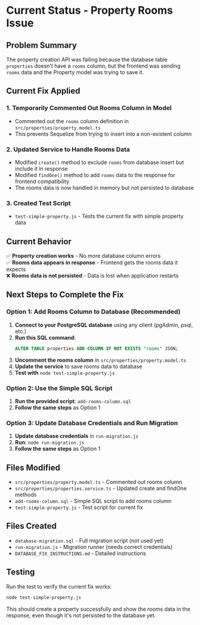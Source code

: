 # Current Status - Property Rooms Issue

## Problem Summary
The property creation API was failing because the database table `properties` doesn't have a `rooms` column, but the frontend was sending `rooms` data and the Property model was trying to save it.

## Current Fix Applied

### 1. Temporarily Commented Out Rooms Column in Model
- Commented out the `rooms` column definition in `src/properties/property.model.ts`
- This prevents Sequelize from trying to insert into a non-existent column

### 2. Updated Service to Handle Rooms Data
- Modified `create()` method to exclude `rooms` from database insert but include it in response
- Modified `findOne()` method to add `rooms` data to the response for frontend compatibility
- The rooms data is now handled in memory but not persisted to database

### 3. Created Test Script
- `test-simple-property.js` - Tests the current fix with simple property data

## Current Behavior
✅ **Property creation works** - No more database column errors  
✅ **Rooms data appears in response** - Frontend gets the rooms data it expects  
❌ **Rooms data is not persisted** - Data is lost when application restarts  

## Next Steps to Complete the Fix

### Option 1: Add Rooms Column to Database (Recommended)
1. **Connect to your PostgreSQL database** using any client (pgAdmin, psql, etc.)
2. **Run this SQL command**:
   ```sql
   ALTER TABLE properties ADD COLUMN IF NOT EXISTS "rooms" JSON;
   ```
3. **Uncomment the rooms column** in `src/properties/property.model.ts`
4. **Update the service** to save rooms data to database
5. **Test with** `node test-simple-property.js`

### Option 2: Use the Simple SQL Script
1. **Run the provided script**: `add-rooms-column.sql`
2. **Follow the same steps** as Option 1

### Option 3: Update Database Credentials and Run Migration
1. **Update database credentials** in `run-migration.js`
2. **Run**: `node run-migration.js`
3. **Follow the same steps** as Option 1

## Files Modified
- `src/properties/property.model.ts` - Commented out rooms column
- `src/properties/properties.service.ts` - Updated create and findOne methods
- `add-rooms-column.sql` - Simple SQL script to add rooms column
- `test-simple-property.js` - Test script for current fix

## Files Created
- `database-migration.sql` - Full migration script (not used yet)
- `run-migration.js` - Migration runner (needs correct credentials)
- `DATABASE_FIX_INSTRUCTIONS.md` - Detailed instructions

## Testing
Run the test to verify the current fix works:
```bash
node test-simple-property.js
```

This should create a property successfully and show the rooms data in the response, even though it's not persisted to the database yet. 